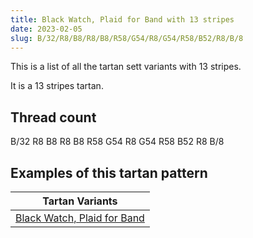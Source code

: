 ```yaml
---
title: Black Watch, Plaid for Band with 13 stripes
date: 2023-02-05
slug: B/32/R8/B8/R8/B8/R58/G54/R8/G54/R58/B52/R8/B/8
---
```

This is a list of all the tartan sett variants with 13 stripes.

It is a 13 stripes tartan.


## Thread count
B/32 R8 B8 R8 B8 R58 G54 R8 G54 R58 B52 R8 B/8

## Examples of this tartan pattern

| Tartan Variants |
|---------------|
| [Black Watch, Plaid for Band](/variants/b/32/r8/b8/r8/b8/r58/g54/r8/g54/r58/b52/r8/b/8-b304080-g008000-rc00000)||
